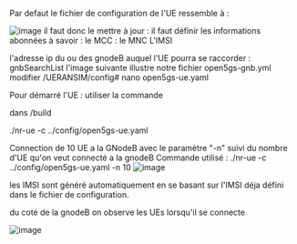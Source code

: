 Par defaut le fichier de configuration de l'UE ressemble à :

![image](https://user-images.githubusercontent.com/27947973/203401698-b383beaf-3ef7-4065-8a12-1352e990dbdd.png)
il faut donc le mettre à jour : 
il faut définir les informations abonnées à savoir : 
le MCC :
le MNC
L'IMSI

l'adresse ip du ou des gnodeB auquel l'UE pourra se raccorder : gnbSearchList
l'image suivante illustre notre fichier open5gs-gnb.yml modifier  /UERANSIM/config# nano open5gs-ue.yaml

Pour démarré l'UE : utiliser la commande 

dans /build

./nr-ue -c ../config/open5gs-ue.yaml 

Connection de 10 UE a la GNodeB avec le paramètre "-n" suivi du nombre d'UE qu'on veut connecté a la gnodeB
Commande utilisé :  ./nr-ue -c ../config/open5gs-ue.yaml  -n 10
![image](https://user-images.githubusercontent.com/27947973/204543810-a2d6cda5-75cf-451e-aaac-49961f755b46.png)

les IMSI sont généré automatiquement en se basant sur l'IMSI déja défini dans le fichier de configuration.

du coté de la gnodeB on observe les UEs lorsqu'il se connecte

![image](https://user-images.githubusercontent.com/27947973/204544519-e8b7cc1e-b980-4c5d-b398-1dbe00282e84.png)

